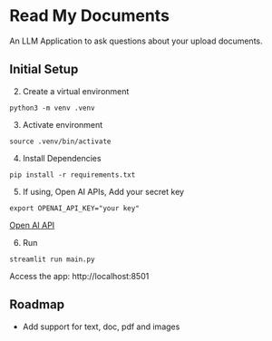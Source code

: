 # Read My Documents

An LLM Application to ask questions about your upload documents.

## Initial Setup

2. Create a virtual environment
```
python3 -m venv .venv
```

3. Activate environment
```
source .venv/bin/activate
```

4. Install Dependencies

```
pip install -r requirements.txt
```

5. If using, Open AI APIs, Add your secret key

```
export OPENAI_API_KEY="your key"
```
[Open AI API](https://platform.openai.com/account/api-keys)

6. Run 
```
streamlit run main.py
```
Access the app: http://localhost:8501

## Roadmap

* Add support for text, doc, pdf and images